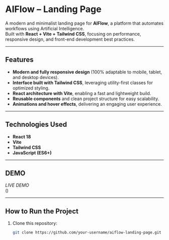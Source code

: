 # AIFlow – Landing Page 

A modern and minimalist landing page for **AIFlow**, a platform that automates workflows using Artificial Intelligence.  
Built with **React + Vite + Tailwind CSS**, focusing on performance, responsive design, and front-end development best practices.

---

##  Features
- **Modern and fully responsive design** (100% adaptable to mobile, tablet, and desktop devices).
- **Interface built with Tailwind CSS**, leveraging utility-first classes for optimized styling.
- **React architecture with Vite**, enabling a fast and lightweight build.
- **Reusable components** and clean project structure for easy scalability.
- **Animations and hover effects**, delivering an engaging user experience.

---

##  Technologies Used
- **React 18**
- **Vite**
- **Tailwind CSS**
- **JavaScript (ES6+)**

---

##  DEMO
*LIVE DEMO*  
()

---

##  How to Run the Project
1. Clone this repository:
   ```bash
   git clone https://github.com/your-username/aiflow-landing-page.git
